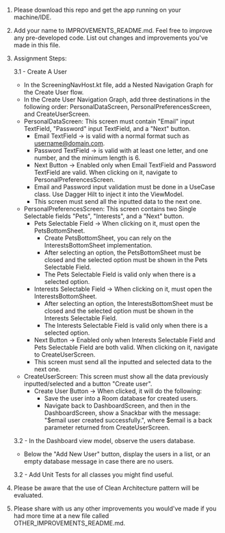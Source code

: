 1. Please download this repo and get the app running on your machine/IDE.

2. Add your name to IMPROVEMENTS_README.md. Feel free to improve any pre-developed code. List out changes and improvements you've made in this file.

3. Assignment Steps:

   3.1 - Create A User
   - In the ScreeningNavHost.kt file, add a Nested Navigation Graph for the Create User flow.
   - In the Create User Navigation Graph, add three destinations in the following order: PersonalDataScreen, PersonalPreferencesScreen, and CreateUserScreen.
   - PersonalDataScreen: This screen must contain "Email" input TextField, "Password" input TextField, and a "Next" button.
      - Email TextField -> is valid with a normal format such as username@domain.com.
      - Password TextField -> is valid with at least one letter, and one number, and the minimum length is 6.
      - Next Button -> Enabled only when Email TextField and Password TextField are valid. When clicking on it, navigate to PersonalPreferencesScreen.
      - Email and Password input validation must be done in a UseCase class. Use Dagger Hilt to inject it into the ViewModel.
      - This screen must send all the inputted data to the next one.
   - PersonalPreferencesScreen: This screen contains two Single Selectable fields "Pets", "Interests", and a "Next" button.
      - Pets Selectable Field -> When clicking on it, must open the PetsBottomSheet.
         - Create PetsBottomSheet, you can rely on the InterestsBottomSheet implementation.
         - After selecting an option, the PetsBottomSheet must be closed and the selected option must be shown in the Pets Selectable Field.
         - The Pets Selectable Field is valid only when there is a selected option.
      - Interests Selectable Field -> When clicking on it, must open the InterestsBottomSheet.
         - After selecting an option, the InterestsBottomSheet must be closed and the selected option must be shown in the Interests Selectable Field.
         - The Interests Selectable Field is valid only when there is a selected option.
      - Next Button -> Enabled only when Interests Selectable Field and Pets Selectable Field are both valid. When clicking on it, navigate to CreateUserScreen.
      - This screen must send all the inputted and selected data to the next one.
   - CreateUserScreen: This screen must show all the data previously inputted/selected and a button "Create user".
      - Create User Button -> When clicked, it will do the following:
        - Save the user into a Room database for created users.
        - Navigate back to DashboardScreen, and then in the DashboardScreen, show a Snackbar with the message: "$email user created successfully.", 
          where $email is a back parameter returned from CreateUserScreen.
   
   3.2 - In the Dashboard view model, observe the users database.
   - Below the "Add New User" button, display the users in a list, or an empty database message in case there are no users.
   
   3.2 - Add Unit Tests for all classes you might find useful.

4. Please be aware that the use of Clean Architecture pattern will be evaluated.

5. Please share with us any other improvements you would've made if you had more time at a new file called 
   OTHER_IMPROVEMENTS_README.md.